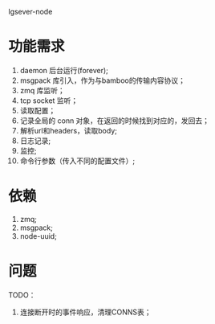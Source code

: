 lgsever-node

功能需求
========
1. daemon 后台运行(forever);
2. msgpack 库引入，作为与bamboo的传输内容协议；
3. zmq 库监听；
4. tcp socket 监听；
5. 读取配置；
6. 记录全局的 conn 对象，在返回的时候找到对应的，发回去；
7. 解析url和headers，读取body;
8. 日志记录;
9. 监控;
10. 命令行参数（传入不同的配置文件）;



依赖
====
1. zmq;
2. msgpack;
3. node-uuid;


问题
====
TODO：
1. 连接断开时的事件响应，清理CONNS表；


